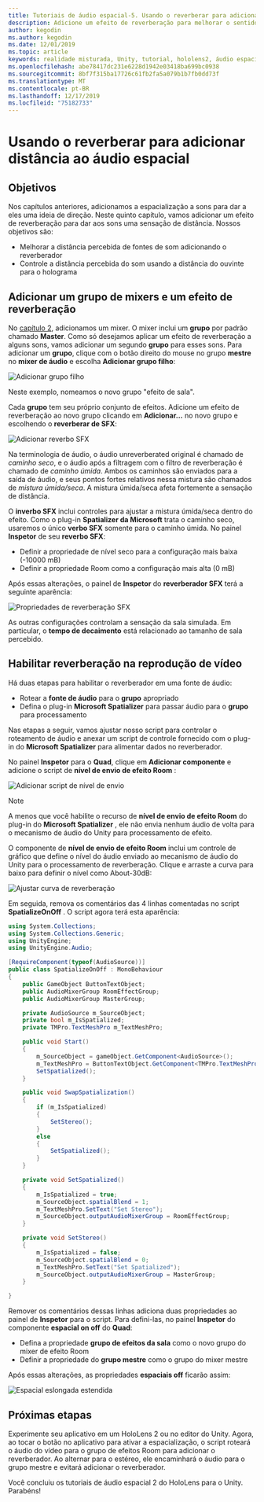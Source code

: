 ```yaml
---
title: Tutoriais de áudio espacial-5. Usando o reverberar para adicionar distância ao áudio espacial
description: Adicione um efeito de reverberação para melhorar o sentido de variação de distância para áudio espacial.
author: kegodin
ms.author: kegodin
ms.date: 12/01/2019
ms.topic: article
keywords: realidade misturada, Unity, tutorial, hololens2, áudio espacial
ms.openlocfilehash: abe78417dc231e6228d1942e03418ba699bc0938
ms.sourcegitcommit: 8bf7f315ba17726c61fb2fa5a079b1b7fb0dd73f
ms.translationtype: MT
ms.contentlocale: pt-BR
ms.lasthandoff: 12/17/2019
ms.locfileid: "75182733"
---
```

# <a name="using-reverb-to-add-distance-to-spatial-audio"></a>Usando o reverberar para adicionar distância ao áudio espacial

## <a name="objectives"></a>Objetivos
Nos capítulos anteriores, adicionamos a espacialização a sons para dar a eles uma ideia de direção. Neste quinto capítulo, vamos adicionar um efeito de reverberação para dar aos sons uma sensação de distância. Nossos objetivos são:
* Melhorar a distância percebida de fontes de som adicionando o reverberador
* Controle a distância percebida do som usando a distância do ouvinte para o holograma

## <a name="add-a-mixer-group-and-a-reverb-effect"></a>Adicionar um grupo de mixers e um efeito de reverberação
No [capítulo 2](unity-spatial-audio-ch2.md), adicionamos um mixer. O mixer inclui um **grupo** por padrão chamado **Master**. Como só desejamos aplicar um efeito de reverberação a alguns sons, vamos adicionar um segundo **grupo** para esses sons. Para adicionar um **grupo**, clique com o botão direito do mouse no grupo **mestre** no **mixer de áudio** e escolha **Adicionar grupo filho**:

![Adicionar grupo filho](images/spatial-audio/add-child-group.png)

Neste exemplo, nomeamos o novo grupo "efeito de sala".

Cada **grupo** tem seu próprio conjunto de efeitos. Adicione um efeito de reverberação ao novo grupo clicando em **Adicionar...** no novo grupo e escolhendo o **reverberar de SFX**:

![Adicionar reverbo SFX](images/spatial-audio/add-sfx-reverb.png)

Na terminologia de áudio, o áudio unreverberated original é chamado de _caminho seco_, e o áudio após a filtragem com o filtro de reverberação é chamado de _caminho úmida_. Ambos os caminhos são enviados para a saída de áudio, e seus pontos fortes relativos nessa mistura são chamados de _mistura úmida/seca_. A mistura úmida/seca afeta fortemente a sensação de distância.

O **inverbo SFX** inclui controles para ajustar a mistura úmida/seca dentro do efeito. Como o plug-in **Spatializer da Microsoft** trata o caminho seco, usaremos o único **verbo SFX** somente para o caminho úmida. No painel **Inspetor** de seu **reverbo SFX**:
* Definir a propriedade de nível seco para a configuração mais baixa (-10000 mB)
* Definir a propriedade Room como a configuração mais alta (0 mB)

Após essas alterações, o painel de **Inspetor** do **reverberador SFX** terá a seguinte aparência:

![Propriedades de reverberação SFX](images/spatial-audio/sfx-reverb-properties.png)

As outras configurações controlam a sensação da sala simulada. Em particular, o **tempo de decaimento** está relacionado ao tamanho de sala percebido. 

## <a name="enable-reverb-on-the-video-playback"></a>Habilitar reverberação na reprodução de vídeo
Há duas etapas para habilitar o reverberador em uma fonte de áudio:
* Rotear a **fonte de áudio** para o **grupo** apropriado
* Defina o plug-in **Microsoft Spatializer** para passar áudio para o **grupo** para processamento

Nas etapas a seguir, vamos ajustar nosso script para controlar o roteamento de áudio e anexar um script de controle fornecido com o plug-in do **Microsoft Spatializer** para alimentar dados no reverberador.

No painel **Inspetor** para o **Quad**, clique em **Adicionar componente** e adicione o script de **nível de envio de efeito Room** :

![Adicionar script de nível de envio](images/spatial-audio/add-send-level-script.png)

> [!NOTE]
> A menos que você habilite o recurso de **nível de envio de efeito Room** do plug-in do **Microsoft Spatializer** , ele não envia nenhum áudio de volta para o mecanismo de áudio do Unity para processamento de efeito.

O componente de **nível de envio de efeito Room** inclui um controle de gráfico que define o nível do áudio enviado ao mecanismo de áudio do Unity para o processamento de reverberação. Clique e arraste a curva para baixo para definir o nível como About-30dB:

![Ajustar curva de reverberação](images/spatial-audio/adjust-reverb-curve.png)

Em seguida, remova os comentários das 4 linhas comentadas no script **SpatializeOnOff** . O script agora terá esta aparência:
```c#
using System.Collections;
using System.Collections.Generic;
using UnityEngine;
using UnityEngine.Audio;

[RequireComponent(typeof(AudioSource))]
public class SpatializeOnOff : MonoBehaviour
{
    public GameObject ButtonTextObject;
    public AudioMixerGroup RoomEffectGroup;
    public AudioMixerGroup MasterGroup;

    private AudioSource m_SourceObject;
    private bool m_IsSpatialized;
    private TMPro.TextMeshPro m_TextMeshPro;

    public void Start()
    {
        m_SourceObject = gameObject.GetComponent<AudioSource>();
        m_TextMeshPro = ButtonTextObject.GetComponent<TMPro.TextMeshPro>();
        SetSpatialized();
    }

    public void SwapSpatialization()
    {
        if (m_IsSpatialized)
        {
            SetStereo();
        }
        else
        {
            SetSpatialized();
        }
    }

    private void SetSpatialized()
    {
        m_IsSpatialized = true;
        m_SourceObject.spatialBlend = 1;
        m_TextMeshPro.SetText("Set Stereo");
        m_SourceObject.outputAudioMixerGroup = RoomEffectGroup;
    }

    private void SetStereo()
    {
        m_IsSpatialized = false;
        m_SourceObject.spatialBlend = 0;
        m_TextMeshPro.SetText("Set Spatialized");
        m_SourceObject.outputAudioMixerGroup = MasterGroup;
    }

}
```

Remover os comentários dessas linhas adiciona duas propriedades ao painel de **Inspetor** para o script. Para defini-las, no painel **Inspetor** do componente **espacial on off** do **Quad**:
* Defina a propriedade **grupo de efeitos da sala** como o novo grupo do mixer de efeito Room
* Definir a propriedade do **grupo mestre** como o grupo do mixer mestre

Após essas alterações, as propriedades **espaciais off** ficarão assim:

![Espacial eslongada estendida](images/spatial-audio/spatialize-on-off-extended.png)

## <a name="next-steps"></a>Próximas etapas

Experimente seu aplicativo em um HoloLens 2 ou no editor do Unity. Agora, ao tocar o botão no aplicativo para ativar a espacialização, o script roteará o áudio do vídeo para o grupo de efeitos Room para adicionar o reverberador. Ao alternar para o estéreo, ele encaminhará o áudio para o grupo mestre e evitará adicionar o reverberador.

Você concluiu os tutoriais de áudio espacial 2 do HoloLens para o Unity. Parabéns!


